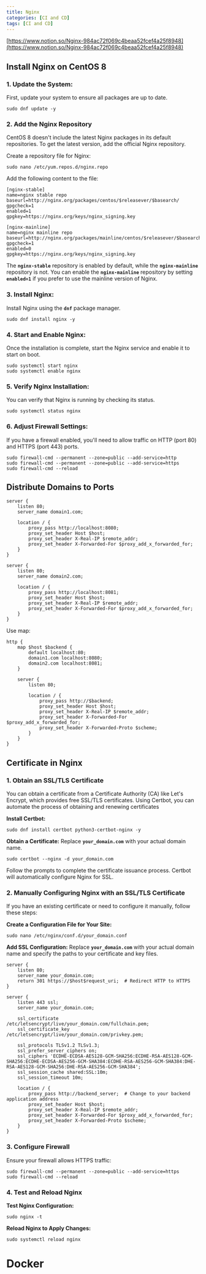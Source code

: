 ```yaml
---
title: Nginx
categories: [CI and CD]
tags: [CI and CD]
---
```


[https://www.notion.so/Nginx-984ac72f069c4beaa52fcef4a25f8948](https://www.notion.so/Nginx-984ac72f069c4beaa52fcef4a25f8948)


## Install Nginx on CentOS 8


### **1. Update the System**:


First, update your system to ensure all packages are up to date.


```shell
sudo dnf update -y
```


### **2. Add the Nginx Repository**


CentOS 8 doesn't include the latest Nginx packages in its default repositories. To get the latest version, add the official Nginx repository.


Create a repository file for Nginx:


```shell
sudo nano /etc/yum.repos.d/nginx.repo
```


Add the following content to the file:


```text
[nginx-stable]
name=nginx stable repo
baseurl=http://nginx.org/packages/centos/$releasever/$basearch/
gpgcheck=1
enabled=1
gpgkey=https://nginx.org/keys/nginx_signing.key

[nginx-mainline]
name=nginx mainline repo
baseurl=http://nginx.org/packages/mainline/centos/$releasever/$basearch/
gpgcheck=1
enabled=0
gpgkey=https://nginx.org/keys/nginx_signing.key

```


The **`nginx-stable`** repository is enabled by default, while the **`nginx-mainline`** repository is not. You can enable the **`nginx-mainline`** repository by setting **`enabled=1`** if you prefer to use the mainline version of Nginx.


### **3. Install Nginx**:


Install Nginx using the **`dnf`** package manager.


```shell
sudo dnf install nginx -y
```


### **4. Start and Enable Nginx**:


Once the installation is complete, start the Nginx service and enable it to start on boot.


```shell
sudo systemctl start nginx
sudo systemctl enable nginx
```


### **5. Verify Nginx Installation**:


You can verify that Nginx is running by checking its status.


```shell
sudo systemctl status nginx
```


### **6. Adjust Firewall Settings**:


If you have a firewall enabled, you'll need to allow traffic on HTTP (port 80) and HTTPS (port 443) ports.


```shell
sudo firewall-cmd --permanent --zone=public --add-service=http
sudo firewall-cmd --permanent --zone=public --add-service=https
sudo firewall-cmd --reload
```


## Distribute Domains to Ports


```shell
server {
    listen 80;
    server_name domain1.com;
 
    location / {
        proxy_pass http://localhost:8080;
        proxy_set_header Host $host;
        proxy_set_header X-Real-IP $remote_addr;
        proxy_set_header X-Forwarded-For $proxy_add_x_forwarded_for;
    }
}
 
server {
    listen 80;
    server_name domain2.com;
 
    location / {
        proxy_pass http://localhost:8081;
        proxy_set_header Host $host;
        proxy_set_header X-Real-IP $remote_addr;
        proxy_set_header X-Forwarded-For $proxy_add_x_forwarded_for;
    }
}
```


Use map:


```shell
http {
    map $host $backend {
        default localhost:80;
        domain1.com localhost:8080;
        domain2.com localhost:8081;
    }

    server {
        listen 80;

        location / {
            proxy_pass http://$backend;
            proxy_set_header Host $host;
            proxy_set_header X-Real-IP $remote_addr;
            proxy_set_header X-Forwarded-For $proxy_add_x_forwarded_for;
            proxy_set_header X-Forwarded-Proto $scheme;
        }
    }
}
```


## **Certificate in Nginx**


### **1. Obtain an SSL/TLS Certificate**


You can obtain a certificate from a Certificate Authority (CA) like Let's Encrypt, which provides free SSL/TLS certificates. Using Certbot, you can automate the process of obtaining and renewing certificates


**Install Certbot:**


```shell
sudo dnf install certbot python3-certbot-nginx -y
```


**Obtain a Certificate:**
Replace **`your_domain.com`** with your actual domain name.


```shell
sudo certbot --nginx -d your_domain.com
```


Follow the prompts to complete the certificate issuance process. Certbot will automatically configure Nginx for SSL.


### **2. Manually Configuring Nginx with an SSL/TLS Certificate**


If you have an existing certificate or need to configure it manually, follow these steps:


**Create a Configuration File for Your Site:**


```shell
sudo nano /etc/nginx/conf.d/your_domain.conf
```


**Add SSL Configuration:**
Replace **`your_domain.com`** with your actual domain name and specify the paths to your certificate and key files.


```text
server {
    listen 80;
    server_name your_domain.com;
    return 301 https://$host$request_uri;  # Redirect HTTP to HTTPS
}

server {
    listen 443 ssl;
    server_name your_domain.com;

    ssl_certificate /etc/letsencrypt/live/your_domain.com/fullchain.pem;
    ssl_certificate_key /etc/letsencrypt/live/your_domain.com/privkey.pem;

    ssl_protocols TLSv1.2 TLSv1.3;
    ssl_prefer_server_ciphers on;
    ssl_ciphers 'ECDHE-ECDSA-AES128-GCM-SHA256:ECDHE-RSA-AES128-GCM-SHA256:ECDHE-ECDSA-AES256-GCM-SHA384:ECDHE-RSA-AES256-GCM-SHA384:DHE-RSA-AES128-GCM-SHA256:DHE-RSA-AES256-GCM-SHA384';
    ssl_session_cache shared:SSL:10m;
    ssl_session_timeout 10m;

    location / {
        proxy_pass http://backend_server;  # Change to your backend application address
        proxy_set_header Host $host;
        proxy_set_header X-Real-IP $remote_addr;
        proxy_set_header X-Forwarded-For $proxy_add_x_forwarded_for;
        proxy_set_header X-Forwarded-Proto $scheme;
    }
}
```


### **3. Configure Firewall**


Ensure your firewall allows HTTPS traffic:


```shell
sudo firewall-cmd --permanent --zone=public --add-service=https
sudo firewall-cmd --reload
```


### **4. Test and Reload Nginx**


**Test Nginx Configuration:**


```shell
sudo nginx -t
```


**Reload Nginx to Apply Changes:**


```shell
sudo systemctl reload nginx
```


# Docker


```shell

```

